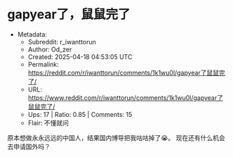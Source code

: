 # gapyear了，鼠鼠完了

- Metadata:
  - Subreddit: r_iwanttorun
  - Author: Od_zer
  - Created: 2025-04-18 04:53:05 UTC
  - Permalink: https://reddit.com/r/iwanttorun/comments/1k1wu0l/gapyear了鼠鼠完了/
  - URL: https://www.reddit.com/r/iwanttorun/comments/1k1wu0l/gapyear了鼠鼠完了/
  - Ups: 17 | Ratio: 0.85 | Comments: 15
  - Flair: 不懂就问


原本想做永永远远的中国人，结果国内博导把我咕咕掉了😭。
现在还有什么机会去申请国外吗？

